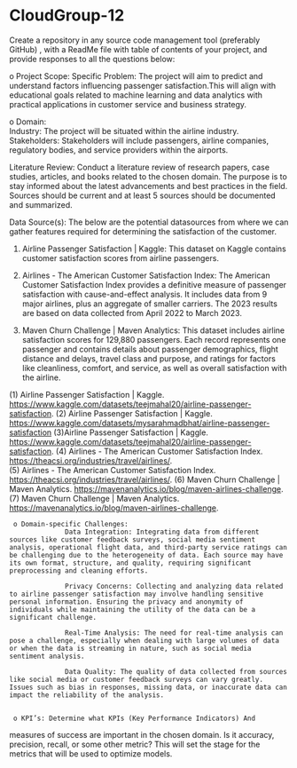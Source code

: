 # CloudGroup-12
Create a repository in any source code management tool (preferably GitHub) , with a ReadMe file with table of contents of your project, and provide responses to all the questions below:


o Project Scope:
            Specific Problem: The project will aim to predict and understand factors influencing passenger satisfaction.This will align with educational goals related to machine learning and data analytics with practical applications in customer service and business strategy.

o Domain:   
            Industry: The project will be situated within the airline industry.
            Stakeholders: Stakeholders will include passengers, airline companies, regulatory bodies, and service providers within the airports.

Literature Review: Conduct a literature review of research papers, case
studies, articles, and books related to the chosen domain. The purpose is
to stay informed about the latest advancements and best practices in the
field. Sources should be current and at least 5 sources should be
documented and summarized.

Data Source(s): 
The below are the potential datasources from where we can gather features required for determining the satisfaction of the customer.
1. Airline Passenger Satisfaction | Kaggle: This dataset on Kaggle contains customer satisfaction scores from airline passengers.
2. Airlines - The American Customer Satisfaction Index: The American Customer Satisfaction Index provides a definitive measure of passenger satisfaction with cause-and-effect analysis. It includes data from 9 major airlines, plus an aggregate of smaller carriers. The 2023 results are based on data collected from April 2022 to March 2023.

3. Maven Churn Challenge | Maven Analytics: This dataset includes airline satisfaction scores for 129,880 passengers. Each record represents  one passenger and contains details about passenger demographics, flight distance and delays, travel class and purpose, and ratings for factors like cleanliness, comfort, and service, as well as overall satisfaction with the airline.

(1) Airline Passenger Satisfaction | Kaggle. https://www.kaggle.com/datasets/teejmahal20/airline-passenger-satisfaction.
(2) Airline Passenger Satisfaction | Kaggle. https://www.kaggle.com/datasets/mysarahmadbhat/airline-passenger-satisfaction
(3)Airline Passenger Satisfaction | Kaggle. https://www.kaggle.com/datasets/teejmahal20/airline-passenger-satisfaction.
(4) Airlines - The American Customer Satisfaction Index. https://theacsi.org/industries/travel/airlines/.   
(5) Airlines - The American Customer Satisfaction Index. https://theacsi.org/industries/travel/airlines/.
(6) Maven Churn Challenge | Maven Analytics. https://mavenanalytics.io/blog/maven-airlines-challenge.
(7) Maven Churn Challenge | Maven Analytics. https://mavenanalytics.io/blog/maven-airlines-challenge.

     o Domain-specific Challenges: 
                  Data Integration: Integrating data from different sources like customer feedback surveys, social media sentiment analysis, operational flight data, and third-party service ratings can be challenging due to the heterogeneity of data. Each source may have its own format, structure, and quality, requiring significant preprocessing and cleaning efforts.

                  Privacy Concerns: Collecting and analyzing data related to airline passenger satisfaction may involve handling sensitive personal information. Ensuring the privacy and anonymity of individuals while maintaining the utility of the data can be a significant challenge.

                  Real-Time Analysis: The need for real-time analysis can pose a challenge, especially when dealing with large volumes of data or when the data is streaming in nature, such as social media sentiment analysis.

                  Data Quality: The quality of data collected from sources like social media or customer feedback surveys can vary greatly. Issues such as bias in responses, missing data, or inaccurate data can impact the reliability of the analysis.


     o KPI’s: Determine what KPIs (Key Performance Indicators) And
measures of success are important in the chosen domain. Is it
accuracy, precision, recall, or some other metric? This will set the
stage for the metrics that will be used to optimize models.
